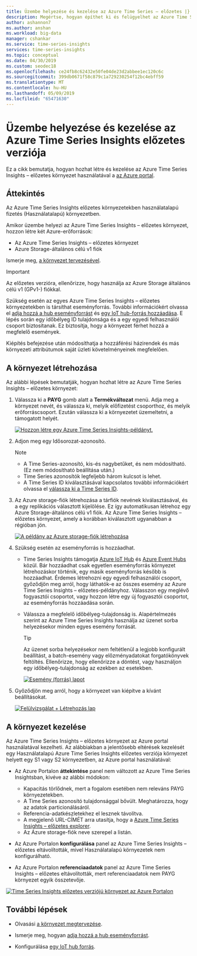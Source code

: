 ```yaml
---
title: Üzembe helyezése és kezelése az Azure Time Series – előzetes |} A Microsoft Docs
description: Megértse, hogyan építhet ki és felügyelhet az Azure Time Series Insights előzetes verziója.
author: ashannon7
ms.author: anshan
ms.workload: big-data
manager: cshankar
ms.service: time-series-insights
services: time-series-insights
ms.topic: conceptual
ms.date: 04/30/2019
ms.custom: seodec18
ms.openlocfilehash: ce24fb8c62432e50fe04de23d2abbee1ec120c6c
ms.sourcegitcommit: 399db0671f58c879c1a729230254f12bc4ebff59
ms.translationtype: MT
ms.contentlocale: hu-HU
ms.lasthandoff: 05/09/2019
ms.locfileid: "65471630"
---
```

# <a name="provision-and-manage-azure-time-series-insights-preview"></a>Üzembe helyezése és kezelése az Azure Time Series Insights előzetes verziója

Ez a cikk bemutatja, hogyan hozhat létre és kezelése az Azure Time Series Insights – előzetes környezet használatával a [az Azure portal](https://portal.azure.com/).

## <a name="overview"></a>Áttekintés

Az Azure Time Series Insights előzetes környezetekben használatalapú fizetés (Használatalapú) környezetben.

Amikor üzembe helyezi az Azure Time Series Insights – előzetes környezet, hozzon létre két Azure-erőforrások:

* Az Azure Time Series Insights – előzetes környezet  
* Azure Storage-általános célú v1 fiók
  
Ismerje meg, [a környezet tervezésével](./time-series-insights-update-plan.md).

>[!IMPORTANT]
> Az előzetes verzióra, ellenőrizze, hogy használja az Azure Storage általános célú v1 (GPv1-) fiókkal.

Szükség esetén az egyes Azure Time Series Insights – előzetes környezetekben is társíthat eseményforrás. További információkért olvassa el [adja hozzá a hub eseményforrást](./time-series-insights-how-to-add-an-event-source-eventhub.md) és [egy IoT hub-forrás hozzáadása](./time-series-insights-how-to-add-an-event-source-iothub.md). E lépés során egy időbélyeg ID tulajdonsága és a egy egyedi felhasználói csoport biztosítanak. Ez biztosítja, hogy a környezet férhet hozzá a megfelelő események.

Kiépítés befejezése után módosíthatja a hozzáférési házirendek és más környezeti attribútumok saját üzleti követelményeinek megfelelően.

## <a name="create-the-environment"></a>A környezet létrehozása

Az alábbi lépések bemutatják, hogyan hozhat létre az Azure Time Series Insights – előzetes környezet:

1. Válassza ki a **PAYG** gomb alatt a **Termékváltozat** menü. Adja meg a környezet nevét, és válassza ki, melyik előfizetést csoporthoz, és melyik erőforráscsoport. Ezután válassza ki a környezetet üzemeltetni, a támogatott helyét.

   [![Hozzon létre egy Azure Time Series Insights-példányt.](media/v2-update-manage/manage_three.PNG)](media/v2-update-manage/manage_three.PNG#lightbox)

1. Adjon meg egy Idősorozat-azonosító.

    >[!NOTE]
    > * A Time Series-azonosító, kis-és nagybetűket, és nem módosítható. (Ez nem módosítható beállítása után.)
    > * Time Series azonosítók legfeljebb három kulcsot is lehet.
    > * A Time Series ID kiválasztásával kapcsolatos további információkért olvassa el [válassza ki a Time Series ID](./time-series-insights-update-how-to-id.md).

1. Az Azure storage-fiók létrehozása a tárfiók nevének kiválasztásával, és a egy replikációs választott kijelölése. Ez így automatikusan létrehoz egy Azure Storage-általános célú v1 fiók. Az Azure Time Series Insights – előzetes környezet, amely a korábban kiválasztott ugyanabban a régióban jön.

    [![A példány az Azure storage-fiók létrehozása](media/v2-update-manage/manage_five.PNG)](media/v2-update-manage/manage_five.PNG#lightbox)

1. Szükség esetén az eseményforrás is hozzáadhat.

   * Time Series Insights támogatja [Azure IoT Hub](./time-series-insights-how-to-add-an-event-source-iothub.md) és [Azure Event Hubs](./time-series-insights-how-to-add-an-event-source-eventhub.md) közül. Bár hozzáadhat csak egyetlen eseményforrás környezet létrehozáskor történik, egy másik eseményforrás később is hozzáadhat. Érdemes létrehozni egy egyedi felhasználói csoport, győződjön meg arról, hogy láthatók-e az összes esemény az Azure Time Series Insights – előzetes-példányhoz. Válasszon egy meglévő fogyasztói csoportot, vagy hozzon létre egy új fogyasztói csoportot, az eseményforrás hozzáadása során.

   * Válassza a megfelelő időbélyeg-tulajdonság is. Alapértelmezés szerint az Azure Time Series Insights használja az üzenet sorba helyezésekor minden egyes esemény forrását.

     > [!TIP]
     > Az üzenet sorba helyezésekor nem feltétlenül a legjobb konfigurált beállítást, a batch-esemény vagy előzményadatokat forgatókönyvek feltöltés. Ellenőrizze, hogy ellenőrizze a döntést, vagy használjon egy időbélyeg-tulajdonság az ezekben az esetekben.

     [![Esemény (forrás) lapot](media/v2-update-manage/manage_two.PNG)](media/v2-update-manage/manage_two.PNG#lightbox)

1. Győződjön meg arról, hogy a környezet van kiépítve a kívánt beállításokat.

    [![Felülvizsgálat + Létrehozás lap](media/v2-update-manage/manage_three.PNG)](media/v2-update-manage/manage_three.PNG#lightbox)

## <a name="manage-the-environment"></a>A környezet kezelése

Az Azure Time Series Insights – előzetes környezet az Azure portal használatával kezelheti. Az alábbiakban a jelentősebb eltérések kezelését egy Használatalapú Azure Time Series Insights előzetes verziója környezet helyett egy S1 vagy S2 környezetben, az Azure portal használatával:

* Az Azure Portalon **áttekintése** panel nem változott az Azure Time Series Insightsban, kivéve az alábbi módokon:
  * Kapacitás törlődnek, mert a fogalom esetében nem releváns PAYG környezetekben.
  * A Time Series azonosító tulajdonsággal bővült. Meghatározza, hogy az adatok particionálásáról.
  * Referencia-adatkészletekhez el lesznek távolítva.
  * A megjelenő URL-CÍMÉT arra utasítja, hogy a [Azure Time Series Insights – előzetes explorer](./time-series-insights-update-explorer.md).
  * Az Azure storage-fiók neve szerepel a listán.

* Az Azure Portalon **konfigurálása** panel az Azure Time Series Insights – előzetes eltávolították, mivel Használatalapú környezetek nem konfigurálható.

* Az Azure Portalon **referenciaadatok** panel az Azure Time Series Insights – előzetes eltávolították, mert referenciaadatok nem PAYG környezet egyik összetevője.

[![Time Series Insights előzetes verziójú környezet az Azure Portalon](media/v2-update-manage/manage_four.PNG)](media/v2-update-manage/manage_four.PNG#lightbox)

## <a name="next-steps"></a>További lépések

- Olvasási [a környezet megtervezése](./time-series-insights-update-plan.md).

- Ismerje meg, hogyan [adja hozzá a hub eseményforrást](./time-series-insights-how-to-add-an-event-source-eventhub.md).

- Konfigurálása [egy IoT hub forrás](./time-series-insights-how-to-add-an-event-source-iothub.md).